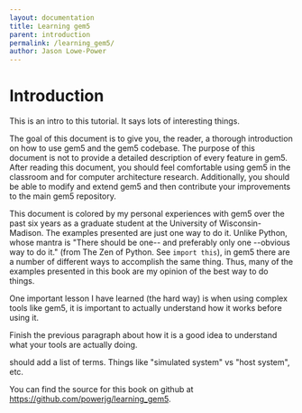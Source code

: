 ```yaml
---
layout: documentation
title: Learning gem5
parent: introduction
permalink: /learning_gem5/
author: Jason Lowe-Power
---
```



Introduction
============

This is an intro to this tutorial. It says lots of interesting things.

The goal of this document is to give you, the reader, a thorough
introduction on how to use gem5 and the gem5 codebase. The purpose of
this document is not to provide a detailed description of every feature
in gem5. After reading this document, you should feel comfortable using
gem5 in the classroom and for computer architecture research.
Additionally, you should be able to modify and extend gem5 and then
contribute your improvements to the main gem5 repository.

This document is colored by my personal experiences with gem5 over the
past six years as a graduate student at the University of
Wisconsin-Madison. The examples presented are just one way to do it.
Unlike Python, whose mantra is "There should be one-- and preferably
only one --obvious way to do it." (from The Zen of Python. See
`import this`), in gem5 there are a number of different ways to
accomplish the same thing. Thus, many of the examples presented in this
book are my opinion of the best way to do things.

One important lesson I have learned (the hard way) is when using complex
tools like gem5, it is important to actually understand how it works
before using it.

Finish the previous paragraph about how it is a good idea to understand
what your tools are actually doing.

should add a list of terms. Things like "simulated system" vs "host
system", etc.

You can find the source for this book on github at
<https://github.com/powerjg/learning_gem5>.
